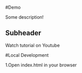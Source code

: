 #Demo

Some description!

## Subheader

Watch tutorial on Youtube

#Local Development

1.Open index.html in your browser